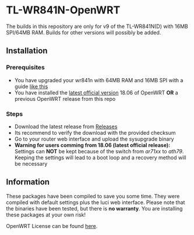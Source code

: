 # TL-WR841N-OpenWRT
The builds in this repository are only for v9 of the TL-WR841N(D) with 16MB SPI/64MB RAM. Builds for other versions will possibly be added.

## Installation
### Prerequisites
- You have upgraded your wr841n with 64MB RAM and 16MB SPI with a guide [like this](https://wiki.freifunk.net/TP-Link_WR841ND/Flash_und_RAM_erweitern_bis_v12)
- You have installed the [latest official version](https://openwrt.org/toh/tp-link/tl-wr841nd) 18.06 of OpenWRT **OR** a previous OpenWRT release from this repo
  
### Steps
- Download the latest release from [Releases](https://github.com/technikamateur/TP-Link-WR841N-OpenWRT/releases)
- Its recommend to verify the download with the provided checksum
- Go to your router web interface and upload the sysupgrade binary
- **Warning for users comming from 18.06 (latest official release):** Settings can **NOT** be kept because of the switch from *ar71xx* to *ath79*. Keeping the settings will lead to a boot loop and a recovery method will be necessary

## Information
These packages have been compiled to save you some time. They were compiled with default settings plus the luci web interface. Please note that the binaries have been tested, but there is **no warranty**. You are installing these packages at your own risk!

OpenWRT License can be found [here](https://github.com/openwrt/openwrt/blob/main/COPYING).
